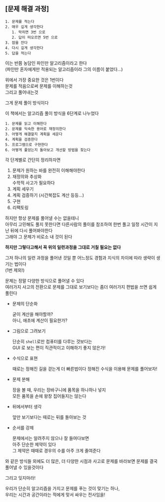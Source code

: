## [문제 해결 과정]
```
1. 문제를 적는다
2. 매우 깊게 생각한다
   1. 막히면 3번 으로
   2. 답이 떠오르면 5번 으로
3. 잠을 잔다
4. 다시 깊게 생각한다
5. 답을 적는다
```
이는 반쯤 농담인 파인만 알고리즘이라고 한다   
(파인만 혼자에게만 적용되는 알고리즘이라 그의 이름이 붙었다...)

위에서 가장 중요한 것은 1번이다   
문제를 적음으로써 문제를 이해하는것   
그리고 풀어내는것   

그게 문제 풀이 방식이다   

이 책에서는 알고리즘 풀이 방식을 6단계로 나누었다   
```
1. 문제를 읽고 이해한다
2. 문제를 익숙한 용어로 재정의한다
3. 어떻게 해결할지 계획을 세운다
4. 계획을 검증한다
5. 프로그램으로 구현한다
6. 어떻게 풀었는지 돌아보고 개선할 방법을 찾는다
```

각 단계별로 간단히 정리하자면

1. 문제가 원하는 바를 완전히 이해해야한다
2. 재정의와 추상화   
	수학적 사고가 필요하다
3. 계획 세우기
4. 계획 검증하기 (시간복잡도 계산 등등...)
5. 구현
6. 리팩토링
   
하지만 항상 문제를 풀어낼 수는 없을테니   
아무리 고민해도 풀지 못한다면 다른사람의 풀이를 참조하여 한번 풀고 일정 시간이 지난 뒤에 다시 풀어봐야한다   
그래야 그 문제가 비로소 내 것이 된다   

**하지만 그렇다고해서 꼭 위의 일련과정을 그대로 거칠 필요는 없다**

그저 하나의 일련 과정을 풀어낸 것일 뿐 어느정도 경험과 지식의 차이에 따라 생략이 생기는 법이다    
(1번 제외!)

문제는 정말 다양한 방식으로 풀어낼 수 있다   
여러가지 사고의 전환으로 문제를 그대로 보기보다는 좀더 여러가지 편법을 쓰면 쉽게 풀린다   

- 문제의 단순화   
  
	굳이 계산을 해야할까?   
	아니, 애초에 계산이 필요한가?
- 그림으로 그려보기   
  
	단순히 `shell`로만 컴퓨터를 다루는 것보다는    
	GUI 로 보는 편이 직관적이고 이해하기 좋지 않은가!
- 수식으로 표현   
  
	때로는 정해진 길을 걷는게 더 빠른법이다
	정해진 수식을 이용해 문제를 풀어보자!
- 문제 분해   
  
	장을 볼 때, 우리는 장바구니에 품목을 하나하나 넣지   
	모든 품목을 손에 왕창 집어들지는 않는다   
- 뒤에서부터 생각   
  
	앞만 보기보다는 때로는 뒤를 돌아보는 것   
- 순서를 강제   
  
	문제에서는 알려주지 않으나 잘 들여다보면   
	아주 단순한 제약이 있다   
	그 제약은 때때로 경우의 수를 아주 크게 줄여준다

와 같은 방식들 외에도 더 많은, 더 다양한 시점과 사고로 문제를 바라보면 문제를 결국 풀어낼 수 있을것이다   

그리고 잊지마라!   

우리가 단순히 알고리즘을 가지고 문제를 푸는 것이 맞기는 하나,   
우리는 시간과 공간이라는 적에게 맞서 싸우는 전사임을!   
